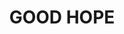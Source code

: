 ---
lastmod: '2025-04-06T06:05:20+00:00'
latitude: -34.862038
layout: suburb
longitude: 148.796477
postcode: '2582'
state: NSW
title: GOOD HOPE
url: /nsw/good-hope/
---